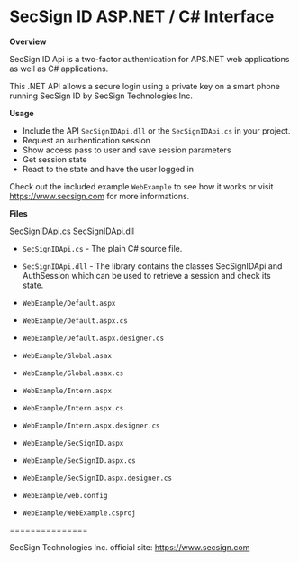 # SecSign ID ASP.NET / C# Interface


**Overview**

SecSign ID Api is a two-factor authentication for APS.NET web applications as well as C# applications.

This .NET API allows a secure login using a private key on a smart phone running SecSign ID by SecSign Technologies Inc.


**Usage**

* Include the API `SecSignIDApi.dll` or the `SecSignIDApi.cs` in your project.
* Request an authentication session
* Show access pass to user and save session parameters 
* Get session state 
* React to the state and have the user logged in


Check out the included example `WebExample` to see how it works
or visit <https://www.secsign.com> for more informations.

**Files**

SecSignIDApi.cs
SecSignIDApi.dll

* `SecSignIDApi.cs` - The plain C# source file.
* `SecSignIDApi.dll` - The library contains the classes SecSignIDApi and AuthSession which can be used to retrieve a session and check its state.

* `WebExample/Default.aspx`
* `WebExample/Default.aspx.cs`
* `WebExample/Default.aspx.designer.cs`
* `WebExample/Global.asax`
* `WebExample/Global.asax.cs`
* `WebExample/Intern.aspx`
* `WebExample/Intern.aspx.cs`
* `WebExample/Intern.aspx.designer.cs`
* `WebExample/SecSignID.aspx`
* `WebExample/SecSignID.aspx.cs`
* `WebExample/SecSignID.aspx.designer.cs`
* `WebExample/web.config`
* `WebExample/WebExample.csproj`


===============

SecSign Technologies Inc. official site: <https://www.secsign.com>